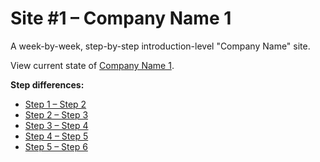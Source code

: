 # Site #1 – Company Name 1
A week-by-week, step-by-step introduction-level "Company Name" site.

View current state of [Company Name 1](http://kcc-nma-art128.github.io/company-name-1/).

**Step differences:**
- [Step 1 – Step 2](https://github.com/kcc-nma-art128/company-name-1/compare/step-1...step-2)
- [Step 2 – Step 3](https://github.com/kcc-nma-art128/company-name-1/compare/step-2...step-3)
- [Step 3 – Step 4](https://github.com/kcc-nma-art128/company-name-1/compare/step-3...step-4)
- [Step 4 – Step 5](https://github.com/kcc-nma-art128/company-name-1/compare/step-4...step-5)
- [Step 5 – Step 6](https://github.com/kcc-nma-art128/company-name-1/compare/step-5...step-6)
